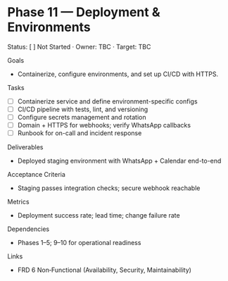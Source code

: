 # Phase 11 — Deployment & Environments

Status: [ ] Not Started · Owner: TBC · Target: TBC

Goals
- Containerize, configure environments, and set up CI/CD with HTTPS.

Tasks
- [ ] Containerize service and define environment-specific configs
- [ ] CI/CD pipeline with tests, lint, and versioning
- [ ] Configure secrets management and rotation
- [ ] Domain + HTTPS for webhooks; verify WhatsApp callbacks
- [ ] Runbook for on-call and incident response

Deliverables
- Deployed staging environment with WhatsApp + Calendar end-to-end

Acceptance Criteria
- Staging passes integration checks; secure webhook reachable

Metrics
- Deployment success rate; lead time; change failure rate

Dependencies
- Phases 1–5; 9–10 for operational readiness

Links
- FRD 6 Non‑Functional (Availability, Security, Maintainability)

